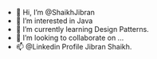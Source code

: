 - 👋 Hi, I’m @ShaikhJibran
- 👀 I’m interested in Java
- 🌱 I’m currently learning Design Patterns.
- 💞️ I’m looking to collaborate on ...
- 📫 @Linkedin Profile Jibran Shaikh. 

<!---
ShaikhJibran/ShaikhJibran is a ✨ special ✨ repository because its `README.md` (this file) appears on your GitHub profile.
You can click the Preview link to take a look at your changes.
--->
